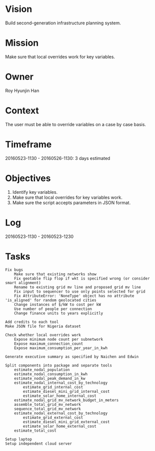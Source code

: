 # Vision
Build second-generation infrastructure planning system.

# Mission
Make sure that local overrides work for key variables.

# Owner
Roy Hyunjin Han

# Context
The user must be able to override variables on a case by case basis.

# Timeframe
20160523-1130 - 20160526-1130: 3 days estimated

# Objectives
1. Identify key variables.
2. Make sure that local overrides for key variables work.
3. Make sure the script accepts parameters in JSON format.

# Log
20160523-1130 - 20160523-1230

# Tasks

    Fix bugs
        Make sure that existing networks show
        Fix geotable flip flop if wkt is specified wrong (or consider smart alignment)
        Rename to existing grid mv line and proposed grid mv line
        Fix input to sequencer to use only points selected for grid
        Fix AttributeError: 'NoneType' object has no attribute 'is_aligned' for random geolocated cities
        Change instances of $/kW to cost per kW
        Use number of people per connection
        Change finance units to years explicitly

    Add credits to each tool
    Make JSON file for Nigeria dataset

    Check whether local overrides work
        Expose minimum node count per subnetwork
        Expose maximum_connection_count
        Expose maximum_consumption_per_year_in_kwh

    Generate executive summary as specified by Naichen and Edwin

    Split components into package and separate tools
        estimate_nodal_population
        estimate_nodal_consumption_in_kwh
        estimate_nodal_peak_demand_in_kw
        estimate_nodal_internal_cost_by_technology
            estimate_grid_internal_cost
            estimate_diesel_mini_grid_internal_cost
            estimate_solar_home_internal_cost
        estimate_nodal_grid_mv_network_budget_in_meters
        assemble_total_grid_mv_network
        sequence_total_grid_mv_network
        estimate_nodal_external_cost_by_technology
            estimate_grid_external_cost
            estimate_diesel_mini_grid_external_cost
            estimate_solar_home_external_cost
        estimate_total_cost

    Setup laptop
    Setup independent cloud server
